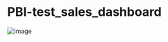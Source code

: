 # PBI-test_sales_dashboard
![image](https://github.com/user-attachments/assets/f52939e0-89e7-49aa-9df4-bfbe9051f113)
